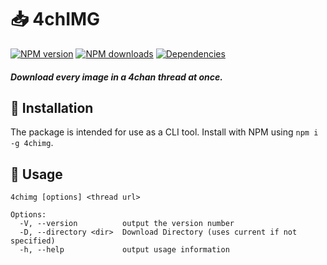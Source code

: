 # 📥 4chIMG
[![NPM version](https://img.shields.io/npm/v/4chimg.svg?maxAge=3600)](https://www.npmjs.com/package/4chimg)
[![NPM downloads](https://img.shields.io/npm/dt/4chimg.svg?maxAge=3600)](https://www.npmjs.com/package/4chimg)
[![Dependencies](https://img.shields.io/david/lolpants/4chimg.svg?maxAge=3600)](https://david-dm.org/lolpants/4chimg)

##### Download every image in a 4chan thread at once.

## 💾 Installation
The package is intended for use as a CLI tool. Install with NPM using `npm i -g 4chimg`.

## 🔧 Usage
```
4chimg [options] <thread url>

Options:
  -V, --version          output the version number
  -D, --directory <dir>  Download Directory (uses current if not specified)
  -h, --help             output usage information
```
